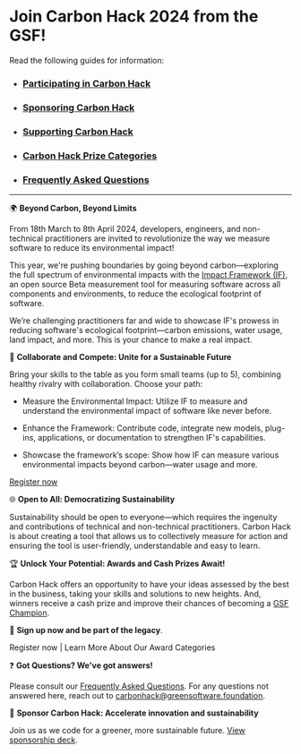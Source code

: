 # Join Carbon Hack 2024 from the GSF!

Read the following guides for information:
- ### [Participating in Carbon Hack](https://github.com/Green-Software-Foundation/hack/blob/main/participating.md)
- ### [Sponsoring Carbon Hack](https://github.com/Green-Software-Foundation/hack/blob/main/sponsoring.md)
- ### [Supporting Carbon Hack](https://github.com/Green-Software-Foundation/hack/blob/main/supporting.md)
- ### [Carbon Hack Prize Categories](https://github.com/Green-Software-Foundation/hack/blob/main/prizes.md)
- ### [Frequently Asked Questions](https://github.com/Green-Software-Foundation/hack/blob/main/FAQ.md)

---- 

🌍 **Beyond Carbon, Beyond Limits**

From 18th March to 8th April 2024, developers, engineers, and non-technical practitioners are invited to revolutionize the way we measure software to reduce its environmental impact! 

This year, we're pushing boundaries by going beyond carbon—exploring the full spectrum of environmental impacts with the [Impact Framework (IF)](https://if.greensoftware.foundation/), an open source Beta measurement tool for measuring software across all components and environments, to reduce the ecological footprint of software.

We’re challenging practitioners far and wide to showcase IF's prowess in reducing software's ecological footprint—carbon emissions, water usage, land impact, and more. This is your chance to make a real impact.


🤝 **Collaborate and Compete: Unite for a Sustainable Future**

Bring your skills to the table as you form small teams (up to 5), combining healthy rivalry with collaboration. Choose your path:

- Measure the Environmental Impact: Utilize IF to measure and understand the environmental impact of software like never before.

- Enhance the Framework: Contribute code, integrate new models, plug-ins, applications, or documentation to strengthen IF's capabilities.

- Showcase the framework’s scope: Show how IF can measure various environmental impacts beyond carbon—water usage and more.

[Register now](https://grnsft.org/hack/github) 


🌐 **Open to All: Democratizing Sustainability**

Sustainability should be open to everyone—which requires the ingenuity and contributions of technical and non-technical practitioners. Carbon Hack is about creating a tool that allows us to collectively measure for action and ensuring the tool is user-friendly, understandable and easy to learn.


🏆 **Unlock Your Potential: Awards and Cash Prizes Await!**

Carbon Hack offers an opportunity to have your ideas assessed by the best in the business, taking your skills and solutions to new heights. And, winners receive a cash prize and improve their chances of becoming a [GSF Champion](https://champions.greensoftware.foundation/). 


📝 **Sign up now and be part of the legacy**.

Register now  | Learn More About Our Award Categories


❓ **Got Questions? We've got answers!**

Please consult our [Frequently Asked Questions](https://github.com/Green-Software-Foundation/hack/blob/main/FAQ.md).
For any questions not answered here, reach out to carbonhack@greensoftware.foundation.


🤝 **Sponsor Carbon Hack: Accelerate innovation and sustainability**

Join us as we code for a greener, more sustainable future. [View sponsorship deck](https://drive.google.com/file/d/1butd5kRe85E2rZyrvfabFg_rX-hOquvx/view?usp=sharing). 


